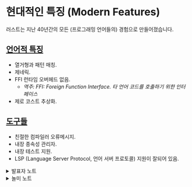 # 현대적인 특징 (Modern Features)

러스트는 지난 40년간의 모든 (프로그래밍 언어들의) 경험으로 만들어졌습니다.

## [언어적 특징](https://google.github.io/comprehensive-rust/ko/why-rust/modern.html#%EC%96%B8%EC%96%B4%EC%A0%81-%ED%8A%B9%EC%A7%95) <a href="#undefined" id="undefined"></a>

* 열거형과 패턴 매칭.
* 제네릭.
* FFI 런타임 오버헤드 없음.
  * _역주: FFI: Foreign Function Interface. 타 언어 코드를 호출하기 위한 인터페이스_
* 제로 코스트 추상화.

## [도구들](https://google.github.io/comprehensive-rust/ko/why-rust/modern.html#%EB%8F%84%EA%B5%AC%EB%93%A4) <a href="#undefined" id="undefined"></a>

* 친절한 컴파일러 오류메시지.
* 내장 종속성 관리자.
* 내장 테스트 지원.
* LSP (Language Server Protocol, 언어 서버 프로토콜) 지원이 잘되어 있음.

<details>

<summary>발표자 노트</summary>

* C++ 와 유사하게 제로 코스트 추상화는 CPU나 메모리를 사용하여 상위레벨 프로그래밍 구조를 만드는데 ’비용’을 지불할 필요가 없습니다. 예를 들어 `for` 루프와 `iter().fold()` 구조를 사용하는 것과 거의 동일한 낮은 수준의 명령어가 생성될 것 입니다.
* 러스트의 열거형(enum)은 합계 타입(sum type)으로 알려진 대수학적 데이터형(Algebraic Data Type)으로, 타입 시스템이 `Option<T>`와 `Result<T, E>`등을 표현할 수 있게 해줍니다.
* 오류를 읽어보시기 바랍니다 — 오랜기간 많은 개발자들이 컴파일러 출력을 무시하는데 익숙해져 있습니다. 러스트 컴파일러는 다른 컴파일러보다 더 수다스럽고, 복사-붙여넣기 할 수 있는 정도의 코드 피드백을 제공하는 경우가 많습니다.
*   러스트 표준 라이브러리는 Java, Python이나 Go와 같은 언어에 비해서 규모가 작습니다. 당연히 포함되어야 한다고 생각할 수도 있는 아래와 같은 것들이 러스트의 표준 라이브러리에 없습니다:

    * 난수 생성기, 하지만 [rand](https://docs.rs/rand/)문서를 참조하시기 바랍니다.
    * SSL 또는 TLS지원, 하지만 [rusttls](https://docs.rs/rustls/)문서를 참조하시기 바랍니다.
    * JSON 지원, 하지만 [serde\_json](https://docs.rs/serde\_json/) 문서를 참조하시기 바랍니다. 그 이유는 표준 라이브러리에서 한 번 어떤 기능을 제공하면 뺄 수 없으며, 매우 안정적이어야 하기 때문입니다. 위에 언급한 기능들은 아직 러스트 커뮤니티가 최고의 솔루션을 찾지 못했기 때문에 표준 라이브러리에 포함되지 않았습니다. 어쩌면 이들 중 몇 개는 ’최고의 솔루션’이 아예 존재할 수 없을 지도 모릅니다.

    러스트는 카고라는 패키지 관리자가 내장되어 있고, 서드파티 크레이트를 다운로드, 컴파일 하기 매우 쉽습니다. 이 또한 표준 라이브러리가 작은 이유입니다.

    좋은 서드파티 크레이트를 찾는 것은 어렵습니다. [https://lib.rs](https://lib.rs/) 와 같은 사이트가 신뢰할수 있는 좋은 크레이트를 비교하여 찾는데 좋습니다.
* [rust-analyzer](https://rust-analyzer.github.io/)는 주요 IDE나 텍스트 에디터에서 사용되는 러스트용 LSP서버 입니다.

</details>

<details>

<summary>놀미 노트</summary>

* enum과 패턴 매칭은 매우 강력합니다. trait를 통한 구조화와 조합은 유연성을 유지하면서 큰 시스템을 만들 수 있게 합니다.
* cargo를 쓰면 다른 IDE가 굉장히 불편해집니다. 하나의 프로젝트에서 여러 바이너리, 예제, 테스트를 실행할 수 있습니다. 필요한 패키지도 잘 찾아서 알아서 설치해줍니다.
* 러스트 분석기(rust analyzer)는 추론된 타잎 표시를 깔끔하게 잘 해주고 컴파일 전에 에러를 알려줍니다. 에러 메세지는 컴파일러 에러 메세지와 동일합니다. 많은 분석을 하면서도 상당히 빠르게 반응합니다.

</details>
